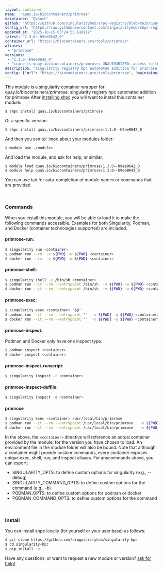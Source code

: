 ```yaml
---
layout: container
name:  "quay.io/biocontainers/primrose"
maintainer: "@vsoch"
github: "https://github.com/singularityhub/shpc-registry/blob/main/quay.io/biocontainers/primrose/container.yaml"
config_url: "https://raw.githubusercontent.com/singularityhub/shpc-registry/main/quay.io/biocontainers/primrose/container.yaml"
updated_at: "2025-10-15 03:24:55.618112"
latest: "1.3.0--h9ee0642_0"
container_url: "https://biocontainers.pro/tools/primrose"
aliases:
 - "primrose"
versions:
 - "1.3.0--h9ee0642_0"
 - "crane ls quay.io/biocontainers/primrose: UNAUTHORIZED: access to the requested resource is not authorized; map[]"
description: "singularity registry hpc automated addition for primrose"
config: {"url": "https://biocontainers.pro/tools/primrose", "maintainer": "@vsoch", "description": "singularity registry hpc automated addition for primrose", "latest": {"1.3.0--h9ee0642_0": "crane digest quay.io/biocontainers/primrose:1.3.0--h9ee0642_0: UNAUTHORIZED: access to the requested resource is not authorized; map[]"}, "tags": {"1.3.0--h9ee0642_0": "crane digest quay.io/biocontainers/primrose:1.3.0--h9ee0642_0: UNAUTHORIZED: access to the requested resource is not authorized; map[]", "crane ls quay.io/biocontainers/primrose: UNAUTHORIZED: access to the requested resource is not authorized; map[]": "crane digest quay.io/biocontainers/primrose:crane ls quay.io/biocontainers/primrose: UNAUTHORIZED: access to the requested resource is not authorized; map[]: parsing reference \"quay.io/biocontainers/primrose:crane ls quay.io/biocontainers/primrose: UNAUTHORIZED: access to the requested resource is not authorized; map[]\": could not parse reference"}, "docker": "quay.io/biocontainers/primrose", "aliases": {"primrose": "/usr/local/bin/primrose"}}
---
```


This module is a singularity container wrapper for quay.io/biocontainers/primrose.
singularity registry hpc automated addition for primrose
After [installing shpc](#install) you will want to install this container module:


```bash
$ shpc install quay.io/biocontainers/primrose
```

Or a specific version:

```bash
$ shpc install quay.io/biocontainers/primrose:1.3.0--h9ee0642_0
```

And then you can tell lmod about your modules folder:

```bash
$ module use ./modules
```

And load the module, and ask for help, or similar.

```bash
$ module load quay.io/biocontainers/primrose/1.3.0--h9ee0642_0
$ module help quay.io/biocontainers/primrose/1.3.0--h9ee0642_0
```

You can use tab for auto-completion of module names or commands that are provided.

<br>

### Commands

When you install this module, you will be able to load it to make the following commands accessible.
Examples for both Singularity, Podman, and Docker (container technologies supported) are included.

#### primrose-run:

```bash
$ singularity run <container>
$ podman run --rm  -v ${PWD} -w ${PWD} <container>
$ docker run --rm  -v ${PWD} -w ${PWD} <container>
```

#### primrose-shell:

```bash
$ singularity shell -s /bin/sh <container>
$ podman run --it --rm --entrypoint /bin/sh  -v ${PWD} -w ${PWD} <container>
$ docker run --it --rm --entrypoint /bin/sh  -v ${PWD} -w ${PWD} <container>
```

#### primrose-exec:

```bash
$ singularity exec <container> "$@"
$ podman run --it --rm --entrypoint ""  -v ${PWD} -w ${PWD} <container> "$@"
$ docker run --it --rm --entrypoint ""  -v ${PWD} -w ${PWD} <container> "$@"
```

#### primrose-inspect:

Podman and Docker only have one inspect type.

```bash
$ podman inspect <container>
$ docker inspect <container>
```

#### primrose-inspect-runscript:

```bash
$ singularity inspect -r <container>
```

#### primrose-inspect-deffile:

```bash
$ singularity inspect -d <container>
```


#### primrose

```bash
$ singularity exec <container> /usr/local/bin/primrose
$ podman run --it --rm --entrypoint /usr/local/bin/primrose   -v ${PWD} -w ${PWD} <container> -c " $@"
$ docker run --it --rm --entrypoint /usr/local/bin/primrose   -v ${PWD} -w ${PWD} <container> -c " $@"
```



In the above, the `<container>` directive will reference an actual container provided
by the module, for the version you have chosen to load. An environment file in the
module folder will also be bound. Note that although a container
might provide custom commands, every container exposes unique exec, shell, run, and
inspect aliases. For anycommands above, you can export:

 - SINGULARITY_OPTS: to define custom options for singularity (e.g., --debug)
 - SINGULARITY_COMMAND_OPTS: to define custom options for the command (e.g., -b)
 - PODMAN_OPTS: to define custom options for podman or docker
 - PODMAN_COMMAND_OPTS: to define custom options for the command

<br>

### Install

You can install shpc locally (for yourself or your user base) as follows:

```bash
$ git clone https://github.com/singularityhub/singularity-hpc
$ cd singularity-hpc
$ pip install -e .
```

Have any questions, or want to request a new module or version? [ask for help!](https://github.com/singularityhub/singularity-hpc/issues)